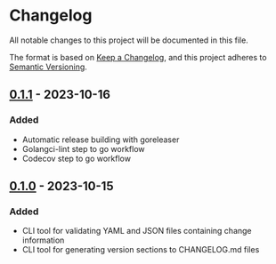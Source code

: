 # Changelog
<!-- markdownlint-disable MD024 -->
All notable changes to this project will be documented in this file.

The format is based on [Keep a Changelog](https://keepachangelog.com/en/1.0.0/),
and this project adheres to [Semantic Versioning](https://semver.org/spec/v2.0.0.html).

## [0.1.1] - 2023-10-16

[0.1.1]: https://github.com/ypjama/conflictless-keepachangelog/releases/tag/v0.1.1

### Added

- Automatic release building with goreleaser
- Golangci-lint step to go workflow
- Codecov step to go workflow

## [0.1.0] - 2023-10-15

[0.1.0]: https://github.com/ypjama/conflictless-keepachangelog/releases/tag/v0.1.0

### Added

- CLI tool for validating YAML and JSON files containing change information
- CLI tool for generating version sections to CHANGELOG.md files

